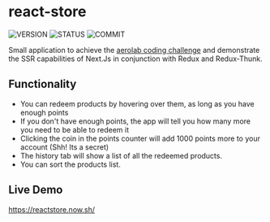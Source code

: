 # react-store

![VERSION](https://img.shields.io/github/package-json/v/NICOLASMGARAY/react-store?style=for-the-badge)
![STATUS](https://img.shields.io/github/deployments/nicolasmgaray/react-store/production?label=STATUS&logo=zeit&style=for-the-badge)
![COMMIT](https://img.shields.io/github/last-commit/nicolasmgaray/react-store?logo=github&style=for-the-badge)

Small application to achieve the [aerolab coding challenge](https://aerolab.co/coding-challenge-instructions) and demonstrate the SSR capabilities of Next.Js in conjunction with Redux and Redux-Thunk.

## Functionality
  - You can redeem products by hovering over them, as long as you have enough points
  - If you don't have enough points, the app will tell you how many more you need to be able to redeem it
  - Clicking the coin in the points counter will add 1000 points more to your account (Shh! Its a secret)
  - The history tab will show a list of all the redeemed products.
  - You can sort the products list.

## Live Demo

https://reactstore.now.sh/


